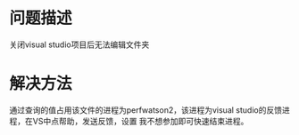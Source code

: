 # 问题描述
关闭visual studio项目后无法编辑文件夹
# 解决方法
通过查询的值占用该文件的进程为perfwatson2，该进程为visual studio的反馈进程，在VS中点帮助，发送反馈，设置 我不想参加即可快速结束进程。